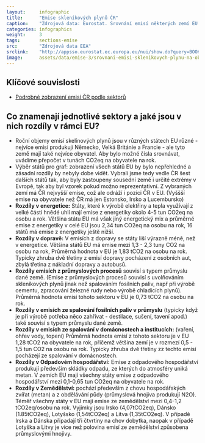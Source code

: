```yaml
---
layout:     infographic
title:      "Emise skleníkových plynů ČR"
caption:    "Zdrojová data: Eurostat. Srovnání emisí některých zemí EU přepočtených na obyvatele (jednotka jsou tuny CO2eq na obyvatele), zobrazzeny podle sektorů.  "
categories: infographics
weight:     3
tags:       sections-emise
src:	    "Zdrojová data EEA"
srclink:    "http://appsso.eurostat.ec.europa.eu/nui/show.do?query=BOOKMARK_DS-089165_QID_20FB36E9_UID_-3F171EB0&layout=GEO,L,X,0;AIREMSECT,B,Y,0;UNIT,L,Z,0;AIRPOL,L,Z,1;TIME,C,Z,2;INDICATORS,C,Z,3;&zSelection=DS-089165INDICATORS,OBS_FLAG;DS-089165TIME,2016;DS-089165UNIT,MIO_T;DS-089165AIRPOL,GHG;&rankName1=UNIT_1_2_-1_2&rankName2=AIRPOL_1_2_-1_2&rankName3=INDICATORS_1_2_-1_2&rankName4=TIME_1_0_0_0&rankName5=GEO_1_2_0_0&rankName6=AIREMSECT_1_2_0_1&rStp=&cStp=&rDCh=&cDCh=&rDM=true&cDM=true&footnes=false&empty=false&wai=false&time_mode=NONE&time_most_recent=false&lang=EN&cfo=%23%23%23.%23%23%23%2C%23%23%23"
image:      assets/data/emise-3/srovnani-emisi-sklenikovych-plynu-na-obyvatele
---
```


## Klíčové souvislosti 

- [Podrobné zobrazení emisí ČR podle sektorů](https://faktaoklimatu.cz/infographics/emise-2/)
<!-- Srovnání emisí států EU viz graf FIXME -->
<!-- Srovnání emisí na obyvatele pro státy EU FIXME--> 

## Co znamenají jednotlivé sektory a jaké jsou v nich rozdíly v rámci EU?

- Roční objemy emisí skelínových plynů jsou v různých státech EU různé - nejvíce emisí produkují Německo, Velká Británie a Francie - ale tyto země mají také nejvíce obyvatel. Aby bylo možné čísla srovnávat, uvádíme přepočet v tunách CO2eq na obyvatele na rok. 
- Výběr států pro graf: zobrazení všech států EU by bylo nepřehledné a zásadní rozdíly by nebyly dobe vidět. Vybrali jsme tedy vedle ČR šest dalších států tak, aby byly zastoupeny sousední země i určité extrémy v Evropě, tak aby byl vzorek pokud možno reprezentativní. Z vybraných zemí má ČR nejvyšší emise, což ale odráží i pozici ČR v EU. (Vyššší emise na obyvatele než ČR má jen Estonsko, Irsko a Lucembursko)
- __Rozdíly v energetice:__ Státy, které k výrobě elektřiny a tepla využívají z velké části hnědé uhlí mají emise z energetiky okolo 4-5 tun CO2eq na osobu a rok. Většina státu EU má však jiný energetický mix a průměrné emise z energetiky v celé EU jsou 2,34 tun CO2eq na osobu na rok, 16 států má emise z energetiky ještě nižší.  
- __Rozdíly v dopravě:__ V emisích z dopravy se státy liší výrazně méně, než v energetice. Většina států EU má emise mezi 1,3 - 2,3 tuny CO2 na osobu na rok, Průměrná hodnota v EU je 1,83 tCO2 na osobu na rok. Typicky zhruba dvě třetiny z emisí dopravy pocházení z osobních aut, zbylá třetina z nákladní dopravy a autobusů.  
- __Rozdíly emisích z průmyslových procesů__ souvisí s typem průmyslu dané země. (Emise z průmyslových procesů souvisí s uvolňováním skleníkových plynů jinak než spalováním fosilních paliv, např při výrobě cementu, zpracování železné rudy nebo výrobě chladicích plynů). Průměrná hodnota emisí tohoto sektoru v EU je 0,73 tCO2 na osobu na rok.
- __Rozdíly v emisích ze spalování fosilních paliv v průmyslu__  (typicky když je při výrobě potřeba něco zahřívat - destilace, sušení, tavení apod.) také souvisí s typem průmyslu dané země.
- __Rozdíly v emisích ze spalování v domácnostech a institucích:__ (vaření, ohřev vody, topení) Průměrná hodnota emisí z tohoto sektoru je v EU 1,28 tCO2 na obyvatele na rok, přičemž většina zemí je v rozmezí 0,5 - 1,5 tun CO2 na osobu na rok. Typicky zhruba dvě třetiny zz techto emisí pocházejí ze spalování v domácnostech. 
- __Rozdíly v Odpadovém hospodářství:__ Emise z odpadového hospodářství produkují především skládky odpadu, ze kterých do atmosféry uniká metan. V zemích EU mají všechny státy emise z odpadového hospodářství mezi 0,1-0,65 tun CO2eq na obyvatele na rok.  
- __Rozdíly v Zemědělství:__ pochází především z chovu hospodářských zvířat (metan) a z obdělávání půdy (průmyslová hnojiva produkují N2O). Téměř všechny státy v EU mají emise ze zemědělství mezi 0,4-1,2 tCO2eq/osobu na rok. Vyjímky jsou Irsko (4,07tCO2eq), Dánsko (1.85tCO2eq), Lotyšsko (1,54tCO2eq) a Litva (1,35tCO2eq). V případě Irska a Dánska připadají tři čtvrtiny na chov dobytka, naopak v případě Lotyška a Litvy je více než polovina emisí ze zemědělství způsobena průmyslovými hnojivy. 

